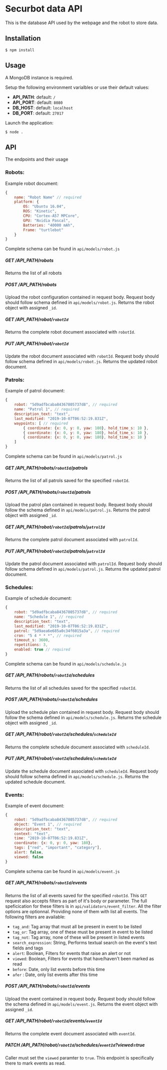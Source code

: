 # Securbot data API
This is the database API used by the webpage and the robot to
store data.

## Installation
```
$ npm install
```

## Usage
A MongoDB instance is required.

Setup the following environment varialbles or use their default values:
- **API_PATH**:
default: `/`
- **API_PORT**:
default: `8080`
- **DB_HOST**:
default: `localhost`
- **DB_PORT**:
default: `27017`

Launch the application:
```
$ node .
```


## API
The endpoints and their usage


### Robots:
Example robot document:
```js
{
    name: "Robot Name" // required
    platform: {
        OS: "Ubuntu 16.04",
        ROS: "Kinetic",
        CPU: "Cortex-A57 MPCore",
        GPU: "Nvidia Pascal",
        Batteries: "40000 mAh",
        Frame: "turtlebot"
    }
}
```
Complete schema can be found in `api/models/robot.js`

##### GET /API_PATH/robots
Returns the list of all robots

##### POST /API_PATH/robots
Upload the robot configuration contained in request body.
Request body should follow schema defined in `api/models/robot.js`.
Returns the robot object with assigned `_id`.

##### GET /API_PATH/robot/`robotId`
Returns the complete robot document associated with `robotId`.

##### PUT /API_PATH/robot/`robotId`
Update the robot document associated with `robotId`.
Request body should follow schema defined in `api/models/robot.js`.
Returns the updated robot document.


### Patrols:
Example of patrol document:
```js
{
    robot: "5d9adfbcaba84367805737d8", // required
    name: "Patrol 1", // required
    description_text: "text",
    last_modified: "2019-10-07T06:52:19.831Z",
    waypoints: [ // required
        { coordinate: {x: 0, y: 0, yaw: 180}, hold_time_s: 10 },
        { coordinate: {x: 0, y: 0, yaw: 180}, hold_time_s: 10 },
        { coordinate: {x: 0, y: 0, yaw: 180}, hold_time_s: 10 }
    ]
}
```
Complete schema can be found in `api/models/patrol.js`

##### GET /API_PATH/robots/`robotId`/patrols
Returns the list of all patrols saved for the specified `robotId`.

##### POST /API_PATH/robots/`robotId`/patrols
Upload the patrol plan contained in request body.
Request body should follow the schema defined in `api/models/patrol.js`.
Returns the patrol object with assigned `_id`.

##### GET /API_PATH/robot/`robotId`/patrols/`patrolId`
Returns the complete patrol document associated with `patrolId`.

##### PUT /API_PATH/robot/`robotId`/patrols/`patrolId`
Update the patrol document associated with `patrolId`.
Request body should follow schema defined in `api/models/patrol.js`.
Returns the updated patrol document.

### Schedules:
Example of schedule document:
```js
{
    robot: "5d9adfbcaba84367805737d8", // required
    name: "Schedule 1", // required
    description_text: "text",
    last_modified: "2019-10-07T06:52:19.831Z",
    patrol: "5d9aea6e685a0c34f6015a3a", // required
    cron: "5 4 * * *", // required
    timeout_s: 3600,
    repetitions: 3,
    enabled: true // required
}
```
Complete schema can be found in `api/models/schedule.js`

##### GET /API_PATH/robots/`robotId`/schedules
Returns the list of all schedules saved for the specified `robotId`.

##### POST /API_PATH/robots/`robotId`/schedules
Upload the schedule plan contained in request body.
Request body should follow the schema defined in `api/models/schedule.js`.
Returns the schedule object with assigned `_id`.

##### GET /API_PATH/robot/`robotId`/schedules/`scheduleId`
Returns the complete schedule document associated with `scheduleId`.

##### PUT /API_PATH/robot/`robotId`/schedules/`scheduleId`
Update the schedule document associated with `scheduleId`.
Request body should follow schema defined in `api/models/schedule.js`.
Returns the updated schedule document.

### Events:
Example of event document:
```js
{
    robot: "5d9adfbcaba84367805737d8", // required
    object: "Event 1", // required
    description_text: "text",
    context: "text",
    time: "2019-10-07T06:52:19.831Z",
    coordinate: {x: 0, y: 0, yaw: 180},
    tags: ["red", "important", "category"],
    alert: false,
    viewed: false
}
```
Complete schema can be found in `api/models/event.js`

##### GET /API_PATH/robots/`robotId`/events
Returns the list of all events saved for the specified `robotId`.
This `GET` request also accepts filters as part of it's body or parameter.
The full speficication for these filters is in `api/validators/event_filter`.
All the filter options are optionnal. Providing none of them with list all events.
The following filters are available:
 - `tag_and`: Tag array that must all be present in event to be listed
 - `tag_or`: Tag array, one of these must be present in event to be listed
 - `tag_not`: Tag array, none of these will be present in listed events
 - `search_expression`: String, Performs textual search on the event's text fields and tags
 - `alert`: Boolean, Filters for events that raise an alert or not
 - `viewed`: Boolean, Filters for events that have/haven't been marked as read
 - `before`: Date, only list events before this time
 - `afer` : Date, only list events after this time

##### POST /API_PATH/robots/`robotId`/events
Upload the event contained in request body.
Request body should follow the schema defined in `api/models/event.js`.
Returns the event object with assigned `_id`.

##### GET /API_PATH/robot/`robotId`/events/`eventId`
Returns the complete event document associated with `eventId`.

##### PATCH /API_PATH/robot/`robotId`/schedules/`eventId`?viewed=true
Caller must set the `viewed` paramter to `true`.
This endpoint is specifically there to mark events as read.
